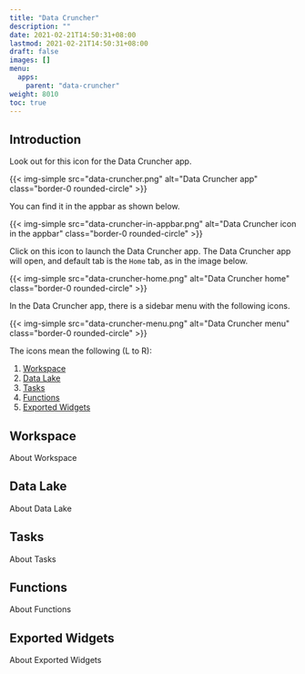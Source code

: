 ```yaml
---
title: "Data Cruncher"
description: ""
date: 2021-02-21T14:50:31+08:00
lastmod: 2021-02-21T14:50:31+08:00
draft: false
images: []
menu:
  apps:
    parent: "data-cruncher"
weight: 8010
toc: true
---
```


## Introduction

Look out for this icon for the Data Cruncher app.

{{< img-simple src="data-cruncher.png" alt="Data Cruncher app" class="border-0 rounded-circle" >}}

You can find it in the appbar as shown below.

{{< img-simple src="data-cruncher-in-appbar.png" alt="Data Cruncher icon in the appbar" class="border-0 rounded-circle" >}}

Click on this icon to launch the Data Cruncher app. The Data Cruncher app will open, and default tab is the `Home` tab, as in the image below.

{{< img-simple src="data-cruncher-home.png" alt="Data Cruncher home" class="border-0 rounded-circle" >}}

In the Data Cruncher app, there is a sidebar menu with the following icons.

{{< img-simple src="data-cruncher-menu.png" alt="Data Cruncher menu" class="border-0 rounded-circle" >}}

The icons mean the following (L to R):

1. [Workspace](#workspace)
2. [Data Lake](#data-lake)
3. [Tasks](#tasks)
4. [Functions](#functions)
5. [Exported Widgets](#exported-widgets)

## Workspace

About Workspace

## Data Lake

About Data Lake

## Tasks

About Tasks

## Functions

About Functions

## Exported Widgets

About Exported Widgets
